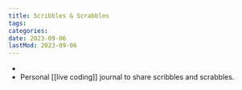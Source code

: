 ```yaml
---
title: Scribbles & Scrabbles
tags:
categories:
date: 2023-09-06
lastMod: 2023-09-06
---
```


-
- Personal [[live coding]] journal to share scribbles and scrabbles.